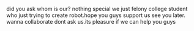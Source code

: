 did you ask whom is our? nothing special we just felony college student who just trying to create robot.hope you guys support us
see you later. wanna collaborate dont ask us.its pleasure if we can help you guys
